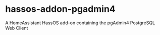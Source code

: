 # hassos-addon-pgadmin4
A HomeAssistant HassOS add-on containing the pgAdmin4 PostgreSQL Web Client
